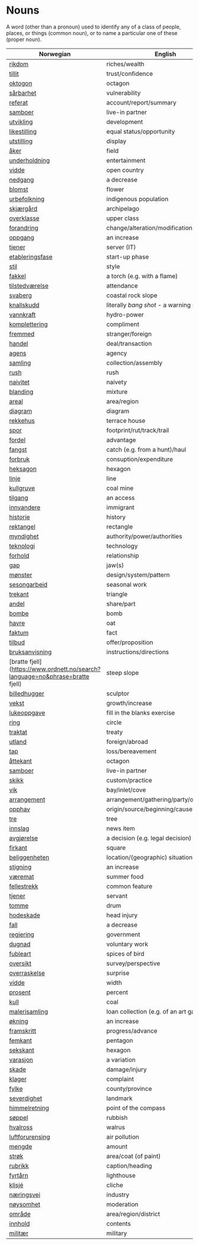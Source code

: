 # Nouns

A word (other than a pronoun) used to identify any of a class of people, places, or things (common noun), or to name a particular one of these (proper noun).

| Norwegian | English | Gender |
| --- | --- | --- |
| [rikdom](https://www.ordnett.no/search?language=no&phrase=rikdom) | riches/wealth | m |
| [tillit](https://www.ordnett.no/search?language=no&phrase=tillit) | trust/confidence | m |
| [oktogon](https://www.ordnett.no/search?language=no&phrase=oktogon) | octagon | m |
| [sårbarhet](https://www.ordnett.no/search?language=no&phrase=sårbarhet) | vulnerability | m |
| [referat](https://www.ordnett.no/search?language=no&phrase=referat) | account/report/summary | i |
| [samboer](https://www.ordnett.no/search?language=no&phrase=samboer) | live-in partner | m |
| [utvikling](https://www.ordnett.no/search?language=no&phrase=utvikling) | development | m |
| [likestilling](https://www.ordnett.no/search?language=no&phrase=likestilling) | equal status/opportunity | m |
| [utstilling](https://www.ordnett.no/search?language=no&phrase=utstilling) | display | m |
| [åker](https://www.ordnett.no/search?language=no&phrase=åker) | field | m |
| [underholdning](https://www.ordnett.no/search?language=no&phrase=underholdning) | entertainment | m |
| [vidde](https://www.ordnett.no/search?language=no&phrase=vidde) | open country | m |
| [nedgang](https://www.ordnett.no/search?language=no&phrase=nedgang) | a decrease | m |
| [blomst](https://www.ordnett.no/search?language=no&phrase=blomst) | flower | m |
| [urbefolkning](https://www.ordnett.no/search?language=no&phrase=urbefolkning) | indigenous population | m |
| [skjærgård](https://www.ordnett.no/search?language=no&phrase=skjærgård) | archipelago | m |
| [overklasse](https://www.ordnett.no/search?language=no&phrase=overklasse) | upper class | m |
| [forandring](https://www.ordnett.no/search?language=no&phrase=forandring) | change/alteration/modification | m |
| [oppgang](https://www.ordnett.no/search?language=no&phrase=oppgang) | an increase | m |
| [tjener](https://www.ordnett.no/search?language=no&phrase=tjener) | server (IT) | m |
| [etableringsfase](https://www.ordnett.no/search?language=no&phrase=etableringsfase) | start-up phase | m |
| [stil](https://www.ordnett.no/search?language=no&phrase=stil) | style | m |
| [fakkel](https://www.ordnett.no/search?language=no&phrase=fakkel) | a torch (e.g. with a flame) | m |
| [tilstedværelse](https://www.ordnett.no/search?language=no&phrase=tilstedværelse) | attendance | i |
| [svaberg](https://www.ordnett.no/search?language=no&phrase=svaberg) | coastal rock slope | i |
| [knallskudd](https://www.ordnett.no/search?language=no&phrase=knallskudd) | literally _bang shot_ - a warning shot gun | i |
| [vannkraft](https://www.ordnett.no/search?language=no&phrase=vannkraft) | hydro-power | m |
| [komplettering](https://www.ordnett.no/search?language=no&phrase=komplettering) | compliment | m |
| [fremmed](https://www.ordnett.no/search?language=no&phrase=fremmed) | stranger/foreign | m |
| [handel](https://www.ordnett.no/search?language=no&phrase=handel) | deal/transaction | m |
| [agens](https://www.ordnett.no/search?language=no&phrase=agens) | agency | m |
| [samling](https://www.ordnett.no/search?language=no&phrase=samling) | collection/assembly | m |
| [rush](https://www.ordnett.no/search?language=no&phrase=rush) | rush | i |
| [naivitet](https://www.ordnett.no/search?language=no&phrase=naivitet) | naivety | m |
| [blanding](https://www.ordnett.no/search?language=no&phrase=blanding) | mixture | m |
| [areal](https://www.ordnett.no/search?language=no&phrase=areal) | area/region | i |
| [diagram](https://www.ordnett.no/search?language=no&phrase=diagram) | diagram | i |
| [rekkehus](https://www.ordnett.no/search?language=no&phrase=rekkehus) | terrace house | i |
| [spor](https://www.ordnett.no/search?language=no&phrase=spor) | footprint/rut/track/trail | i |
| [fordel](https://www.ordnett.no/search?language=no&phrase=fordel) | advantage | m |
| [fangst](https://www.ordnett.no/search?language=no&phrase=fangst) | catch (e.g. from a hunt)/haul | m |
| [forbruk](https://www.ordnett.no/search?language=no&phrase=forbruk) | consuption/expenditure | i |
| [heksagon](https://www.ordnett.no/search?language=no&phrase=heksagon) | hexagon | m |
| [linje](https://www.ordnett.no/search?language=no&phrase=linje) | line | m |
| [kullgruve](https://www.ordnett.no/search?language=no&phrase=kullgruve) | coal mine | m |
| [tilgang](https://www.ordnett.no/search?language=no&phrase=tilgang) | an access | i |
| [innvandere](https://www.ordnett.no/search?language=no&phrase=innvandere) | immigrant | m |
| [historie](https://www.ordnett.no/search?language=no&phrase=historie) | history | m/f |
| [rektangel](https://www.ordnett.no/search?language=no&phrase=rektangel) | rectangle | i |
| [myndighet](https://www.ordnett.no/search?language=no&phrase=myndighet) | authority/power/authorities | m |
| [teknologi](https://www.ordnett.no/search?language=no&phrase=teknologi) | technology | m |
| [forhold](https://www.ordnett.no/search?language=no&phrase=forhold) | relationship | i |
| [gap](https://www.ordnett.no/search?language=no&phrase=gap) | jaw(s) | m |
| [mønster](https://www.ordnett.no/search?language=no&phrase=mønster) | design/system/pattern | i |
| [sesongarbeid](https://www.ordnett.no/search?language=no&phrase=sesongarbeid) | seasonal work | i |
| [trekant](https://www.ordnett.no/search?language=no&phrase=trekant) | triangle | m |
| [andel](https://www.ordnett.no/search?language=no&phrase=andel) | share/part | m |
| [bombe](https://www.ordnett.no/search?language=no&phrase=bombe) | bomb | m |
| [havre](https://www.ordnett.no/search?language=no&phrase=havre) | oat | m |
| [faktum](https://www.ordnett.no/search?language=no&phrase=faktum) | fact | i |
| [tilbud](https://www.ordnett.no/search?language=no&phrase=tilbud) | offer/proposition | i |
| [bruksanvisning](https://www.ordnett.no/search?language=no&phrase=bruksanvisning) | instructions/directions | m |
| [bratte fjell](https://www.ordnett.no/search?language=no&phrase=bratte fjell) | steep slope | m |
| [billedhugger](https://www.ordnett.no/search?language=no&phrase=billedhugger) | sculptor | m |
| [vekst](https://www.ordnett.no/search?language=no&phrase=vekst) | growth/increase | m |
| [lukeoppgave](https://www.ordnett.no/search?language=no&phrase=lukeoppgave) | fill in the blanks exercise | m |
| [ring](https://www.ordnett.no/search?language=no&phrase=ring) | circle | m |
| [traktat](https://www.ordnett.no/search?language=no&phrase=traktat) | treaty | m |
| [utland](https://www.ordnett.no/search?language=no&phrase=utland) | foreign/abroad | m |
| [tap](https://www.ordnett.no/search?language=no&phrase=tap) | loss/bereavement | i |
| [åttekant](https://www.ordnett.no/search?language=no&phrase=åttekant) | octagon | m |
| [samboer](https://www.ordnett.no/search?language=no&phrase=samboer) | live-in partner | m |
| [skikk](https://www.ordnett.no/search?language=no&phrase=skikk) | custom/practice | m |
| [vik](https://www.ordnett.no/search?language=no&phrase=vik) | bay/inlet/cove | m |
| [arrangement](https://www.ordnett.no/search?language=no&phrase=arrangement) | arrangement/gathering/party/organisation | i |
| [opphav](https://www.ordnett.no/search?language=no&phrase=opphav) | origin/source/beginning/cause | i |
| [tre](https://www.ordnett.no/search?language=no&phrase=tre) | tree | i |
| [innslag](https://www.ordnett.no/search?language=no&phrase=innslag) | news item | i |
| [avgjørelse](https://www.ordnett.no/search?language=no&phrase=avgjørelse) | a decision (e.g. legal decision) | m |
| [firkant](https://www.ordnett.no/search?language=no&phrase=firkant) | square | m |
| [beliggenheten](https://www.ordnett.no/search?language=no&phrase=beliggenheten) | location/(geographic) situation | m/f |
| [stigning](https://www.ordnett.no/search?language=no&phrase=stigning) | an increase | m |
| [væremat](https://www.ordnett.no/search?language=no&phrase=væremat) | summer food | m |
| [fellestrekk](https://www.ordnett.no/search?language=no&phrase=fellestrekk) | common feature | i |
| [tjener](https://www.ordnett.no/search?language=no&phrase=tjener) | servant | m |
| [tomme](https://www.ordnett.no/search?language=no&phrase=tomme) | drum | m |
| [hodeskade](https://www.ordnett.no/search?language=no&phrase=hodeskade) | head injury | m |
| [fall](https://www.ordnett.no/search?language=no&phrase=fall) | a decrease | i |
| [regjering](https://www.ordnett.no/search?language=no&phrase=regjering) | government | m |
| [dugnad](https://www.ordnett.no/search?language=no&phrase=dugnad) | voluntary work | m |
| [fubleart](https://www.ordnett.no/search?language=no&phrase=fubleart) | spices of bird | m/f |
| [oversikt](https://www.ordnett.no/search?language=no&phrase=oversikt) | survey/perspective | m |
| [overraskelse](https://www.ordnett.no/search?language=no&phrase=overraskelse) | surprise | m |
| [vidde](https://www.ordnett.no/search?language=no&phrase=vidde) | width | m/f |
| [prosent](https://www.ordnett.no/search?language=no&phrase=prosent) | percent | m |
| [kull](https://www.ordnett.no/search?language=no&phrase=kull) | coal | i |
| [malerisamling](https://www.ordnett.no/search?language=no&phrase=malerisamling) | loan collection (e.g. of an art gallery) | m |
| [økning](https://www.ordnett.no/search?language=no&phrase=økning) | an increase | m |
| [framskritt](https://www.ordnett.no/search?language=no&phrase=framskritt) | progress/advance | i |
| [femkant](https://www.ordnett.no/search?language=no&phrase=femkant) | pentagon | m |
| [sekskant](https://www.ordnett.no/search?language=no&phrase=sekskant) | hexagon | m |
| [varasjon](https://www.ordnett.no/search?language=no&phrase=varasjon) | a variation | m |
| [skade](https://www.ordnett.no/search?language=no&phrase=skade) | damage/injury | m |
| [klager](https://www.ordnett.no/search?language=no&phrase=klager) | complaint | m |
| [fylke](https://www.ordnett.no/search?language=no&phrase=fylke) | county/province | i |
| [severdighet](https://www.ordnett.no/search?language=no&phrase=severdighet) | landmark | m |
| [himmelretning](https://www.ordnett.no/search?language=no&phrase=himmelretning) | point of the compass | m |
| [søppel](https://www.ordnett.no/search?language=no&phrase=søppel) | rubbish | i |
| [hvalross](https://www.ordnett.no/search?language=no&phrase=hvalross) | walrus | m |
| [luftforurensing](https://www.ordnett.no/search?language=no&phrase=luftforurensing) | air pollution | m |
| [mengde](https://www.ordnett.no/search?language=no&phrase=mengde) | amount | m |
| [strøk](https://www.ordnett.no/search?language=no&phrase=strøk) | area/coat (of paint) | i |
| [rubrikk](https://www.ordnett.no/search?language=no&phrase=rubrikk) | caption/heading | m |
| [fyrtårn](https://www.ordnett.no/search?language=no&phrase=fyrtårn) | lighthouse | i |
| [klisjé](https://www.ordnett.no/search?language=no&phrase=klisjé) | cliche | m |
| [næringsvei](https://www.ordnett.no/search?language=no&phrase=næringsvei) | industry | m |
| [nøysomhet](https://www.ordnett.no/search?language=no&phrase=nøysomhet) | moderation | m |
| [område](https://www.ordnett.no/search?language=no&phrase=område) | area/region/district | i |
| [innhold](https://www.ordnett.no/search?language=no&phrase=innhold) | contents | i |
| [militær](https://www.ordnett.no/search?language=no&phrase=militær) | military | m |

